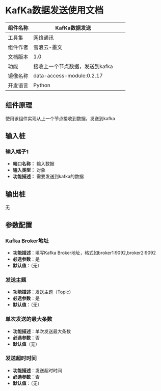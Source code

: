# KafKa数据发送使用文档
| 组件名称 | KafKa数据发送 |  |  |
| --- | --- | --- | --- |
| 工具集 | 网络通讯 |  |  |
| 组件作者 | 雪浪云-墨文 |  |  |
| 文档版本 | 1.0 |  |  |
| 功能 | 接收上一个节点数据，发送到kafka |  |  |
| 镜像名称 | data-access-module:0.2.17 |  |  |
| 开发语言 | Python |  |  |

## 组件原理
使用该组件实现从上一个节点接收到数据，发送到kafka

## 输入桩

### 输入端子1

- **端口名称：** 输入数据
- **输入类型：** 对象
- **功能描述：** 需要发送到kafka的数据

## 输出桩

无

## 参数配置

### Kafka Broker地址
- **功能描述**：填写Kafka Broker地址，格式如broker1:9092,broker2:9092
- **必选参数**：是
- **默认值**：（无）

### 发送主题
- **功能描述**：发送主题（Topic）
- **必选参数**：是
- **默认值**：（无）

### 单次发送的最大条数
- **功能描述**：单次发送最大条数
- **必选参数**：否
- **默认值**（无）

### 发送超时时间
- **功能描述**：发送超时时间
- **必选参数**：否
- **默认值**：（无）
